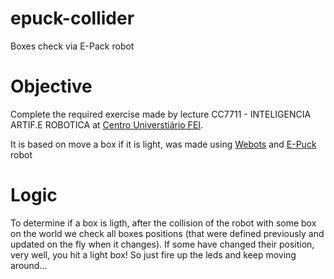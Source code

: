 # epuck-collider
Boxes check via E-Pack robot

# Objective
Complete the required exercise made by lecture CC7711 - INTELIGENCIA ARTIF.E ROBOTICA at [Centro Universtiário FEI](https://portal.fei.edu.br/).

It is based on move a box if it is light, was made using [Webots](https://cyberbotics.com/) and [E-Puck](http://www.e-puck.org/) robot

# Logic

To determine if a box is ligth, after the collision of the robot with some box on the world we check all boxes positions (that were defined previously and updated on the fly when it changes). If some have changed their position, very well, you hit a light box! So just fire up the leds and keep moving around...
